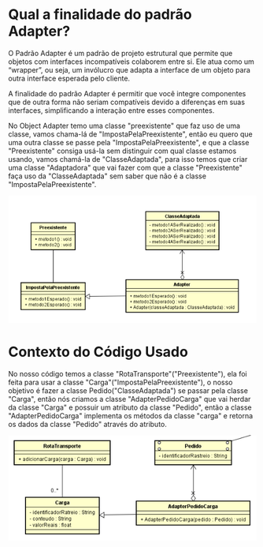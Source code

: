 # Qual a finalidade do padrão Adapter?

O Padrão Adapter é um padrão de projeto estrutural que permite que objetos com interfaces incompatíveis colaborem entre si. Ele atua como um “wrapper”, ou seja, um invólucro que adapta a interface de um objeto para outra interface esperada pelo cliente.

A finalidade do padrão Adapter é permitir que você integre componentes que de outra forma não seriam compatíveis devido a diferenças em suas interfaces, simplificando a interação entre esses componentes.


No Object Adapter temo uma classe "preexistente" que faz uso de uma classe, vamos chama-lá de "ImpostaPelaPreexistente", então eu quero que uma outra classe se passe pela "ImpostaPelaPreexistente", e que a classe "Preexistente" consiga usá-la sem distinguir com qual classe estamos usando, vamos chamá-la de "ClasseAdaptada", para isso temos que criar uma classe "Adaptadora" que vai fazer com que a classe "Preexistente" faça uso da "ClasseAdaptada" sem saber que não é a classe "ImpostaPelaPreexistente". 

![UML](UML/UML-Adapter.png)

# Contexto do Código Usado

No nosso código temos a classe "RotaTransporte"("Preexistente"), ela foi feita para usar a classe "Carga"("ImpostaPelaPreexistente"), o nosso objetivo é fazer a classe Pedido("ClasseAdaptada") se passar pela classe "Carga", então nós criamos a classe "AdapterPedidoCarga" que vai herdar da classe "Carga" e possuir um atributo da classe "Pedido", então a classe "AdapterPedidoCarga" implementa os métodos da classe "carga" e retorna os dados da classe "Pedido" através do atributo.

![UML do código](UML/UML-Adapter-Pedido.png)